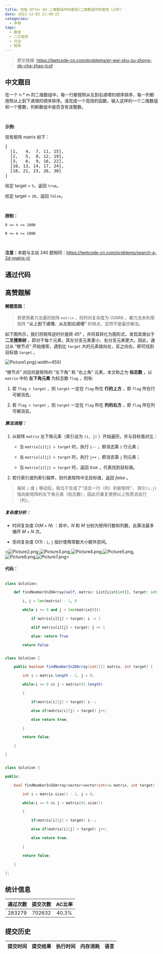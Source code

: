 ```yaml
---
title: 剑指 Offer 04-二维数组中的查找(二维数组中的查找 LCOF)
date: 2021-12-03 21:40:23
categories:
  - 中等
tags:
  - 数组
  - 二分查找
  - 分治
  - 矩阵
---
```


> 原文链接: https://leetcode-cn.com/problems/er-wei-shu-zu-zhong-de-cha-zhao-lcof




## 中文题目
<div><p>在一个 n * m 的二维数组中，每一行都按照从左到右递增的顺序排序，每一列都按照从上到下递增的顺序排序。请完成一个高效的函数，输入这样的一个二维数组和一个整数，判断数组中是否含有该整数。</p>

<p> </p>

<p><strong>示例:</strong></p>

<p>现有矩阵 matrix 如下：</p>

<pre>
[
  [1,   4,  7, 11, 15],
  [2,   5,  8, 12, 19],
  [3,   6,  9, 16, 22],
  [10, 13, 14, 17, 24],
  [18, 21, 23, 26, 30]
]
</pre>

<p>给定 target = <code>5</code>，返回 <code>true</code>。</p>

<p>给定 target = <code>20</code>，返回 <code>false</code>。</p>

<p> </p>

<p><strong>限制：</strong></p>

<p><code>0 <= n <= 1000</code></p>

<p><code>0 <= m <= 1000</code></p>

<p> </p>

<p><strong>注意：</strong>本题与主站 240 题相同：<a href="https://leetcode-cn.com/problems/search-a-2d-matrix-ii/">https://leetcode-cn.com/problems/search-a-2d-matrix-ii/</a></p>
</div>

## 通过代码
<RecoDemo>
</RecoDemo>


## 高赞题解
#### 解题思路：

> 若使用暴力法遍历矩阵 `matrix` ，则时间复杂度为 $O(NM)$ 。暴力法未利用矩阵 **“从上到下递增、从左到右递增”** 的特点，显然不是最优解法。

如下图所示，我们将矩阵逆时针旋转 45° ，并将其转化为图形式，发现其类似于 **二叉搜索树** ，即对于每个元素，其左分支元素更小、右分支元素更大。因此，通过从 “根节点” 开始搜索，遇到比 `target` 大的元素就向左，反之向右，即可找到目标值 `target` 。

![Picture1.png](../images/er-wei-shu-zu-zhong-de-cha-zhao-lcof-0.png){:width=450}

“根节点” 对应的是矩阵的 “左下角” 和 “右上角” 元素，本文称之为 **标志数** ，以 `matrix` 中的 **左下角元素** 为标志数 `flag` ，则有:

1. 若 `flag > target` ，则 `target` 一定在 `flag` 所在 **行的上方** ，即 `flag` 所在行可被消去。
2. 若 `flag < target` ，则 `target` 一定在 `flag` 所在 **列的右方** ，即 `flag` 所在列可被消去。

##### **算法流程：**

1. 从矩阵 `matrix` 左下角元素（索引设为 `(i, j)` ）开始遍历，并与目标值对比：
   - 当 `matrix[i][j] > target` 时，执行 `i--` ，即消去第 `i` 行元素；
   - 当 `matrix[i][j] < target` 时，执行 `j++` ，即消去第 `j` 列元素；
   - 当 `matrix[i][j] = target` 时，返回 $true$ ，代表找到目标值。
2. 若行索引或列索引越界，则代表矩阵中无目标值，返回 $false$ 。

> 每轮 `i` 或 `j` 移动后，相当于生成了“消去一行（列）的新矩阵”， 索引`(i,j)` 指向新矩阵的左下角元素（标志数），因此可重复使用以上性质消去行（列）。

##### 复杂度分析：

- 时间复杂度 $O(M+N)$ ：其中，$N$ 和 $M$ 分别为矩阵行数和列数，此算法最多循环 $M+N$ 次。
- 空间复杂度 $O(1)$ : `i`, `j` 指针使用常数大小额外空间。

<![Picture2.png](../images/er-wei-shu-zu-zhong-de-cha-zhao-lcof-1.png),![Picture3.png](../images/er-wei-shu-zu-zhong-de-cha-zhao-lcof-2.png),![Picture4.png](../images/er-wei-shu-zu-zhong-de-cha-zhao-lcof-3.png),![Picture5.png](../images/er-wei-shu-zu-zhong-de-cha-zhao-lcof-4.png),![Picture6.png](../images/er-wei-shu-zu-zhong-de-cha-zhao-lcof-5.png),![Picture7.png](../images/er-wei-shu-zu-zhong-de-cha-zhao-lcof-6.png)>

#### 代码：

```Python []
class Solution:
    def findNumberIn2DArray(self, matrix: List[List[int]], target: int) -> bool:
        i, j = len(matrix) - 1, 0
        while i >= 0 and j < len(matrix[0]):
            if matrix[i][j] > target: i -= 1
            elif matrix[i][j] < target: j += 1
            else: return True
        return False
```

```Java []
class Solution {
    public boolean findNumberIn2DArray(int[][] matrix, int target) {
        int i = matrix.length - 1, j = 0;
        while(i >= 0 && j < matrix[0].length)
        {
            if(matrix[i][j] > target) i--;
            else if(matrix[i][j] < target) j++;
            else return true;
        }
        return false;
    }
}
```

```C++ []
class Solution {
public:
    bool findNumberIn2DArray(vector<vector<int>>& matrix, int target) {
        int i = matrix.size() - 1, j = 0;
        while(i >= 0 && j < matrix[0].size())
        {
            if(matrix[i][j] > target) i--;
            else if(matrix[i][j] < target) j++;
            else return true;
        }
        return false;
    }
};
```

## 统计信息
| 通过次数 | 提交次数 | AC比率 |
| :------: | :------: | :------: |
|    283279    |    702632    |   40.3%   |

## 提交历史
| 提交时间 | 提交结果 | 执行时间 |  内存消耗  | 语言 |
| :------: | :------: | :------: | :--------: | :--------: |
